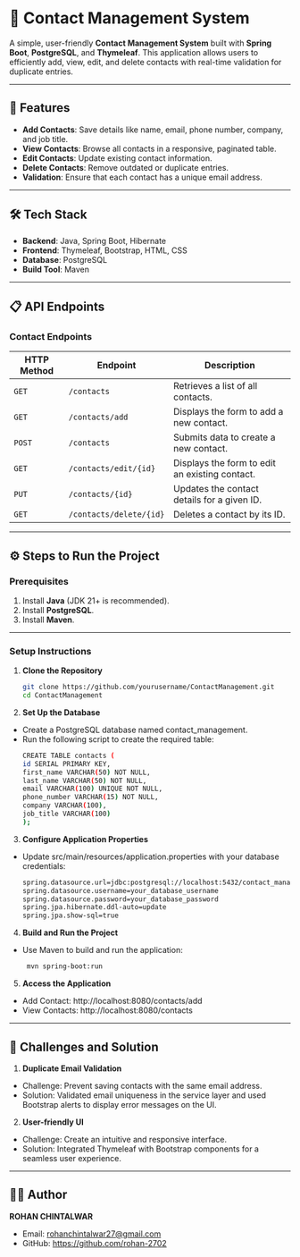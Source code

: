 # 📇 Contact Management System

A simple, user-friendly **Contact Management System** built with **Spring Boot**, **PostgreSQL**, and **Thymeleaf**. This application allows users to efficiently add, view, edit, and delete contacts with real-time validation for duplicate entries.

---

## 🚀 Features

- **Add Contacts**: Save details like name, email, phone number, company, and job title.
- **View Contacts**: Browse all contacts in a responsive, paginated table.
- **Edit Contacts**: Update existing contact information.
- **Delete Contacts**: Remove outdated or duplicate entries.
- **Validation**: Ensure that each contact has a unique email address.

---

## 🛠️ Tech Stack

- **Backend**: Java, Spring Boot, Hibernate
- **Frontend**: Thymeleaf, Bootstrap, HTML, CSS
- **Database**: PostgreSQL
- **Build Tool**: Maven

---

## 📋 API Endpoints

### Contact Endpoints
| HTTP Method | Endpoint               | Description                                   |
|-------------|------------------------|-----------------------------------------------|
| `GET`       | `/contacts`            | Retrieves a list of all contacts.             |
| `GET`       | `/contacts/add`        | Displays the form to add a new contact.       |
| `POST`      | `/contacts`            | Submits data to create a new contact.         |
| `GET`       | `/contacts/edit/{id}`  | Displays the form to edit an existing contact.|
| `PUT`       | `/contacts/{id}`       | Updates the contact details for a given ID.   |
| `GET`       | `/contacts/delete/{id}`| Deletes a contact by its ID.                  |

---

## ⚙️ Steps to Run the Project

### Prerequisites

1. Install **Java** (JDK 21+ is recommended).  
2. Install **PostgreSQL**.  
3. Install **Maven**.  

---

### Setup Instructions

1. **Clone the Repository**  
   ```bash
   git clone https://github.com/yourusername/ContactManagement.git
   cd ContactManagement
   ```
2. **Set Up the Database**  
 - Create a PostgreSQL database named contact_management.
 - Run the following script to create the required table:
    ```bash
    CREATE TABLE contacts (
    id SERIAL PRIMARY KEY,
    first_name VARCHAR(50) NOT NULL,
    last_name VARCHAR(50) NOT NULL,
    email VARCHAR(100) UNIQUE NOT NULL,
    phone_number VARCHAR(15) NOT NULL,
    company VARCHAR(100),
    job_title VARCHAR(100)
    );
    ```
3. **Configure Application Properties**
  - Update src/main/resources/application.properties with your database credentials:
    ```bash
    spring.datasource.url=jdbc:postgresql://localhost:5432/contact_management
    spring.datasource.username=your_database_username
    spring.datasource.password=your_database_password
    spring.jpa.hibernate.ddl-auto=update
    spring.jpa.show-sql=true
    ```
4. **Build and Run the Project**
  - Use Maven to build and run the application:
    ```bash
     mvn spring-boot:run
    ```
5.  **Access the Application**
   - Add Contact: http://localhost:8080/contacts/add
   - View Contacts: http://localhost:8080/contacts

---

## 🚧 Challenges and Solution

1. **Duplicate Email Validation**
- Challenge: Prevent saving contacts with the same email address.
- Solution: Validated email uniqueness in the service layer and used Bootstrap alerts to display error messages on the UI.

2. **User-friendly UI**
- Challenge: Create an intuitive and responsive interface.
- Solution: Integrated Thymeleaf with Bootstrap components for a seamless user experience.

---

## 🧑‍💻 Author
  **ROHAN CHINTALWAR**
- Email: rohanchintalwar27@gmail.com
- GitHub: https://github.com/rohan-2702



